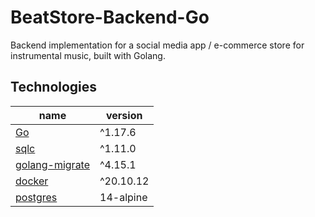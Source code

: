 # BeatStore-Backend-Go
Backend implementation for a social media app / e-commerce store for instrumental music,
built with Golang.

## Technologies

| name                                                | version   |
| --------------------------------------------------- | --------- |
| [Go](https://go.dev/)                               | ^1.17.6   |
| [sqlc](https://docs.sqlc.dev/en/stable/)            | ^1.11.0   |
| [golang-migrate](https://github.com/golang-migrate) | ^4.15.1   |
| [docker](https://www.docker.com/)                   | ^20.10.12 |
| [postgres](https://www.postgresql.org/)             | 14-alpine |
